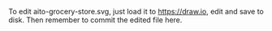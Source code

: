 To edit aito-grocery-store.svg, just load it to https://draw.io, edit and save to disk. Then
remember to commit the edited file here.
